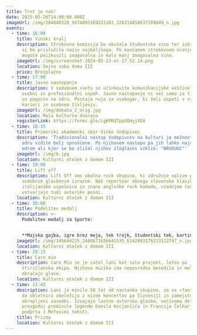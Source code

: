 ```yaml
---
title: Trst je naš!
date: 2025-05-26T14:00:00.000Z
imageUrl: /img/284640320_5674895309221161_226314858637169849_n.jpg
events:
  - time: 16:00
    title: Vinski kralj
    description: Strokovna komisija bo okušala študentska vina ter izbrala tisto, ki
      si bo prislužilo naziv najboljšega. Po končanem strokovnem ocenjevanju bo
      mogoče poizkusiti zmagovalna in malo manj zmagovalna vina.
    imageUrl: /img/screenshot-2024-05-23-at-17.52.14.png
    location: Sejna soba doma III
    price: Brezplačno
  - time: 17:00
    title: Javno nastopanje
    description: V sodobnem svetu so učinkovite komunikacijske veščine ključne za
      osebni in profesionalni uspeh. Javno nastopanje ni več samo za tiste, ki
      so pogosto na odru. Postaja nuja za vsakogar, ki želi uspeti v svoji
      karieri in osebnem življenju.
    imageUrl: /img/debata_2_orig.jpg
    location: Mala kulturna dvorana
    registerLink: https://forms.gle/LgKPRQTppUQHyjXEA
  - time: 18:15
    title: Primorski akademski zbor Vinko Vodopivec
    description: 'Tradicionalni nastop Vodopivcev na kulturi je možnost, da fante na
      odru vidite bolj sproščene. Po njihovem nastopu pa jih lahko najdete pod
      odrom ali kjer se bo slišal njihov zloglasni vzklik: "BRUUUUC"'
    imageUrl: /img/6.jpg
    location: Kulturni otoček z domom III
  - time: 19:00
    title: Lift off
    description: Lift Off smo obalna rock skupina, ki združuje vplive preteklosti s
      sodobnim glasbenim izrazom. Naš repertoar obsega slovenske klasike,
      italijanske uspešnice in znane angleške rock komade, vzadnjem času pa
      ustvarjajo tudi avtorske pesmi.
    location: Kulturni otoček z domom III
  - time: 20:00
    title: Podelitev medalj
    description: >-
      Podelitev medalj za športe: 


      **Majska gajba, igre brez meja, tek trojk, študentski tek, karting, šah, mini golf, old bike race, med dvema ognjema, kmečke igre, ročni nogomet, pub kviz.**
    imageUrl: /img/345644225_2468671656641535_6142883176233122747_n.jpg
    location: Kulturni otoček z domom III
  - time: 20:15
    title: Caro mio
    description: Caro Mio se je začel lani kot solo projekt, letos pa je tu že v
      štiričlanska ekipa. Njihova muzika ima neposredna besedila in melodije ki
      obračajo glave.
    location: Kulturni otoček z domom III
  - time: 21:45
    description: Lani je minilo 50 let od nastanka skupine, so se »fantje« odločili,
      da obletnico obeležijo z nizom koncertov pa Sloveniji in zamejstvu v
      okrepljeni zasedbi. Izvajajo lastno avtorsko glasbo, večinoma dela
      prezgodaj preminule legende Danila Kocjančiča in Francija Čelharja,
      podprta z Mefovimi teksti.
    title: Prizma
    location: Kulturni otoček z domom III
---
```

